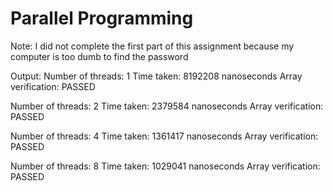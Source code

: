 # Parallel Programming
Note: I did not complete the first part of this assignment because my computer is too dumb to find the password

Output:
Number of threads: 1
Time taken: 8192208 nanoseconds
Array verification: PASSED

Number of threads: 2
Time taken: 2379584 nanoseconds
Array verification: PASSED

Number of threads: 4
Time taken: 1361417 nanoseconds
Array verification: PASSED

Number of threads: 8
Time taken: 1029041 nanoseconds
Array verification: PASSED